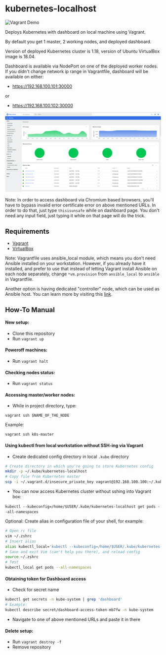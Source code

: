 # kubernetes-localhost
![Vagrant Demo](https://s7.gifyu.com/images/render1596829211754.gif)

Deploys Kubernetes with dashboard on local machine using Vagrant.

By default you get 1 master, 2 working nodes, and deployed dashboard.

Version of deployed Kubernetes cluster is 1.18, version of Ubuntu VirtualBox
image is 18.04.

Dashboard is available via NodePort on one of the deployed worker nodes.
If you didn't change network ip range in Vagrantfile, dashboard will be available
on either:
- https://192.168.100.101:30000

or
- https://192.168.100.102:30000

![Dashboard Example](images/kubernetes-localhost-dashboard.png)


Note:
In order to access dashboard via Chromium based browsers, you'll have to bypass
invalid error certificate error on above mentioned URLs. In order to do that,
just type `thisisunsafe` while on dashboard page. You don't need any input
field, just typing it while on that page will do the trick.

## Requirements
* [Vagrant](https://www.vagrantup.com/)
* [VirtualBox](https://www.virtualbox.org/)

Note:
Vagrantfile uses ansible_local module, which means you don't need Ansible
installed on your workstation. However, if you already have it installed,
and prefer to use that instead of letting Vagrant install Ansible on each
node separately, change `*vm.provision` from `ansible_local` to `ansible` in
Vagrantfile.

Another option is having dedicated "controller" node, which can be used as
Ansible host. You can learn more by visiting this [link](https://www.vagrantup.com/docs/provisioning/ansible_local.html#ansible-parallel-execution-from-a-guest).

## How-To Manual

#### New setup:
* Clone this repository
* Run `vagrant up`

#### Poweroff machines:
* Run `vagrant halt`

#### Checking nodes status:
* Run `vagrant status`

#### Accessing master/worker nodes:
* While in project directory, type:
```shell
vagrant ssh $NAME_OF_THE_NODE
```
Example:
```shell
vagrant ssh k8s-master
```

#### Using kubectl from local workstation without SSH-ing via Vagrant
* Create dedicated config directory in local `.kube` directory
```bash
# Create directory in which you're going to store Kubernetes config
mkdir -p ~/.kube/kubernetes-localhost
# Copy file from Kubernetes master
scp -i ~/.vagrant.d/insecure_private_key vagrant@192.168.100.100:~/.kube/config ~/.kube/kubernetes-localhost
```
* You can now access Kubernetes cluster without sshing into Vagrant box:

`kubectl --kubeconfig=/home/$USER/.kube/kubernetes-localhost get pods --all-namespaces`

Optional:
Create alias in configuration file of your shell, for example:
```bash
# Open rc file
vim ~/.zshrc
# Insert alias
alias kubectl_local='kubectl --kubeconfig=/home/$USER/.kube/kubernetes-localhost'
# Save and exit Vim (can't help you there), and reload config
source ~/.zshrc
# Test
kubectl_local get pods --all-namespaces
```

#### Obtaining token for Dashboard access
* Check for secret name
```bash
kubectl get secrets -n kube-system | grep 'dashboard'
# Example:
kubectl describe secret/dashboard-access-token-mb7fw -n kube-system
```
* Navigate to one of above mentioned URLs and paste it in there

#### Delete setup:
* Run `vagrant destroy -f`
* Remove repository

